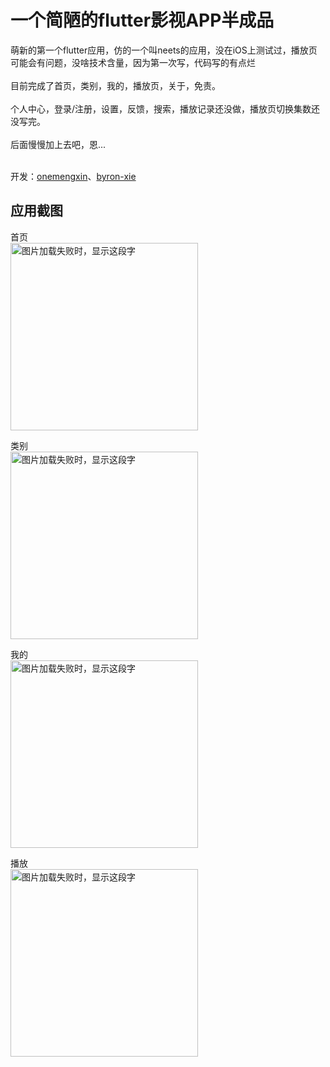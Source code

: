 # 一个简陋的flutter影视APP半成品

 萌新的第一个flutter应用，仿的一个叫neets的应用，没在iOS上测试过，播放页可能会有问题，没啥技术含量，因为第一次写，代码写的有点烂<br><br>
 目前完成了首页，类别，我的，播放页，关于，免责。<br><br>
 个人中心，登录/注册，设置，反馈，搜索，播放记录还没做，播放页切换集数还没写完。<br><br>
 后面慢慢加上去吧，恩...<br><br>
 
 开发：[onemengxin](https://github.com/onemengxin)、[byron-xie](https://github.com/byron-xie)
## 应用截图

 首页<br>
 <img src="http://img.movie.app.bteee.com/home.jpg" width="300" alt="图片加载失败时，显示这段字"/>

 类别<br>
 <img src="http://img.movie.app.bteee.com/leibie.jpg" width="300" alt="图片加载失败时，显示这段字"/>

 我的<br>
 <img src="http://img.movie.app.bteee.com/wode.jpg" width="300" alt="图片加载失败时，显示这段字"/>

 播放<br>
 <img src="http://img.movie.app.bteee.com/bofang.jpg" width="300" alt="图片加载失败时，显示这段字"/>

